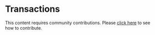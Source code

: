 # Transactions
This content requires community contributions. Please [click here](index.md) to see how to contribute.